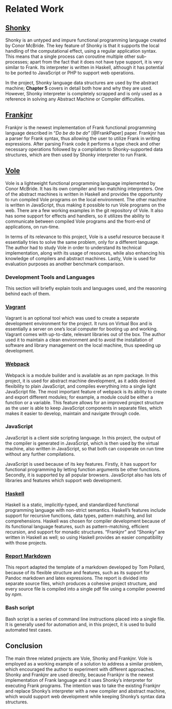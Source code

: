 # Related Work

## [Shonky](https://github.com/pigworker/shonky)

Shonky is an untyped and impure functional programming language created by Conor McBride.
The key feature of Shonky is that it supports the local handling of the computational effect,
using a regular application syntax. This means that a single process can coroutine multiple other
sub-processes; apart from the fact that it does not have type support, it is very similar to Frank.
Its interpreter is written in Haskell, although it has potential to be ported to JavaScript or PHP to
support web operations.

In the project, Shonky language data structures are used by the abstract machine;
**Chapter 5** covers in detail both how and why they are used. However, Shonky interpreter is completely 
scrapped and is only used as a reference in solving any Abstract Machine or Compiler difficulties.
 

## [Frankjnr](https://github.com/cmcl/frankjnr)

Frankjnr is the newest implementation of Frank functional programming language described
in “*Do be do be do*” [@FrankPaper] paper. Frankjnr
has a parser for Frank syntax, thus allowing the user to utilize Frank in writing expressions.
After parsing Frank code it performs a type check and other necessary operations followed by a
compilation to Shonky-supported data structures, which are then used by Shonky interpreter to
run Frank. 

## [Vole](https://github.com/pigworker/Vole)

Vole is a lightweight functional programming language implemented by Conor McBride.
It has its own compiler and two matching interpreters. One of the abstract machines is written
in Haskell and provides the opportunity to run compiled Vole programs on the local environment.
The other machine is written in JavaScript, thus making it possible to run Vole programs on the web.
There are a few working examples in the git repository of Vole. It also has some support for effects
and handlers, so it utilizes the ability to communicate between compiled Vole programs and
the front-end of applications, on run-time. 

In terms of its relevance to this project, Vole is a useful resource because it essentially tries
to solve the same problem, only for a different language. The author had to study Vole in order
to understand its technical implementation, along with its usage of resources, while also enhancing
his knowledge of compilers and abstract machines. Lastly, Vole is used for evaluation purposes
as another benchmark comparison. 

### Development Tools and Languages

This section will briefly explain tools and languages used, and the reasoning behind each of them. 

### [Vagrant](https://www.vagrantup.com/)

Vagrant is an optional tool which was used to create a separate development environment
for the project. It runs on Virtual Box and is essentially a server on one’s local computer
for booting up and working. Vagrant comes with up-to-date, relevant libraries out of the box.
The author used it to maintain a clean environment and to avoid the installation of software and
library management on the local machine, thus speeding up development.


### [Webpack](https://webpack.github.io/)

Webpack is a module builder and is available as an npm package. In this project, it is used
for abstract machine development, as it adds desired flexibility to plain JavaScript, and
compiles everything into a single light JavaScript file. The most important feature of webpack
is its ability to create and export different modules; for example, a module could be either
a function or a variable. This feature allows for an improved project structure as the user
is able to keep JavaScript components in separate files, which makes it easier to develop,
maintain and navigate through code. 

### JavaScript

JavaScript is a client side scripting language. In this project, the output of the compiler
is generated in JavaScript, which is then used by the virtual machine, also written in JavaScript,
so that both can cooperate on run time without any further compilations.

JavaScript is used because of its key features. Firstly, it has support for functional programming
by letting function arguments be other functions. Secondly, it is supported by all popular browsers.
JavaScript also has lots of libraries and features which support web development. 

### [Haskell](https://wiki.haskell.org)

Haskell is a static, implicitly-typed, and standardized functional programming language with non-strict
semantics. Haskell’s features include support for recursive functions, data types, pattern matching,
and list comprehensions. Haskell was chosen for compiler development because of its functional language
features, such as pattern-matching, efficient recursion, and support for monadic structures.
“Frankjnr” and “Shonky” are written in Haskell as well; so using Haskell provides an easier
compatibility with those projects.  

### [Report Markdown](https://github.com/tompollard/phd_thesis_markdown) 

This report adapted the template of a markdown developed by Tom Pollard, because of its flexible
structure and features, such as its support for Pandoc markdown and latex expressions. The report
is divided into separate source files, which produces a cohesive project structure, and every
source file is compiled into a single pdf file using a compiler powered by *npm*. 

### Bash script

Bash script is a series of command line instructions placed into a single file. It
is generally used for automation and, in this project, it is used to build automated test cases.


## Conclusion

The main three related projects are Vole, Shonky and Frankjnr. Vole is employed as a working
example of a solution to address a similar problem, which encouraged the author to experiment
with different approaches. Shonky and Frankjnr are used directly, because Frankjnr is the newest
implementation of Frank language and it uses Shonky’s interpreter for executing Frank programs.
The intention was to take the existing Frankjnr and replace Shonky’s interpreter with a new
compiler and abstract machine, which would support web development while keeping Shonky’s
syntax data structures. 
